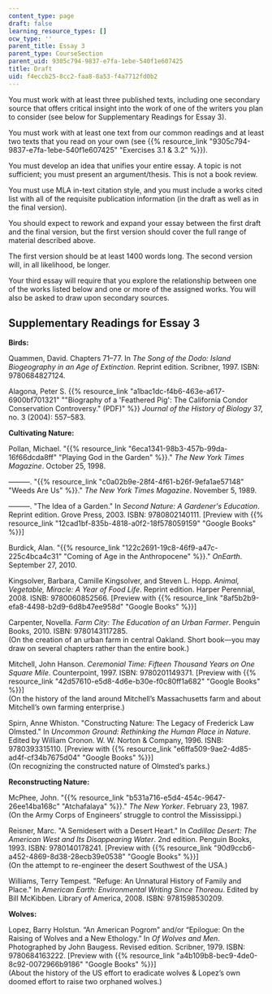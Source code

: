 ```yaml
---
content_type: page
draft: false
learning_resource_types: []
ocw_type: ''
parent_title: Essay 3
parent_type: CourseSection
parent_uid: 9305c794-9837-e7fa-1ebe-540f1e607425
title: Draft
uid: f4eccb25-8cc2-faa8-8a53-f4a7712fd0b2
---
```

You must work with at least three published texts, including one secondary source that offers critical insight into the work of one of the writers you plan to consider (see below for Supplementary Readings for Essay 3).

You must work with at least one text from our common readings and at least two texts that you read on your own (see {{% resource_link "9305c794-9837-e7fa-1ebe-540f1e607425" "Exercises 3.1 & 3.2" %}}).

You must develop an idea that unifies your entire essay. A topic is not sufficient; you must present an argument/thesis. This is not a book review.

You must use MLA in-text citation style, and you must include a works cited list with all of the requisite publication information (in the draft as well as in the final version).

You should expect to rework and expand your essay between the first draft and the final version, but the first version should cover the full range of material described above.

The first version should be at least 1400 words long. The second version will, in all likelihood, be longer.

Your third essay will require that you explore the relationship between one of the works listed below and one or more of the assigned works. You will also be asked to draw upon secondary sources.

## Supplementary Readings for Essay 3

**Birds:**

Quammen, David. Chapters 71–77. In *The Song of the Dodo: Island Biogeography in an Age of Extinction*. Reprint edition. Scribner, 1997. ISBN: 9780684827124.

Alagona, Peter S. {{% resource_link "a1bac1dc-f4b6-463e-a617-6900bf701321" "\"Biography of a 'Feathered Pig': The California Condor Conservation Controversy.\" (PDF)" %}} *Journal of the History of Biology* 37, no. 3 (2004): 557–583.

**Cultivating Nature:**

Pollan, Michael. "{{% resource_link "6eca1341-98b3-457b-99da-16f66dcda8ff" "Playing God in the Garden" %}}." *The New York Times Magazine*. October 25, 1998.

———. "{{% resource_link "c0a02b9e-28f4-4f61-b26f-9efa1ae57148" "Weeds Are Us" %}}." *The New York Times Magazine*. November 5, 1989.

———. "The Idea of a Garden." In *Second Nature: A Gardener's Education*. Reprint edition. Grove Press, 2003. ISBN: 9780802140111. \[Preview with {{% resource_link "12cad1bf-835b-4818-a0f2-18f578059159" "Google Books" %}}\]

Burdick, Alan. "{{% resource_link "122c2691-19c8-46f9-a47c-225c4bca4c31" "Coming of Age in the Anthropocene" %}}." *OnEarth*. September 27, 2010.

Kingsolver, Barbara, Camille Kingsolver, and Steven L. Hopp. *Animal, Vegetable, Miracle: A Year of Food Life*. Reprint edition. Harper Perennial, 2008. ISNB: 9780060852566. \[Preview with {{% resource_link "8af5b2b9-efa8-4498-b2d9-6d8b47ee958d" "Google Books" %}}\]

Carpenter, Novella. *Farm City: The Education of an Urban Farmer*. Penguin Books, 2010. ISBN: 9780143117285.   
(On the creation of an urban farm in central Oakland. Short book—you may draw on several chapters rather than the entire book.)

Mitchell, John Hanson. *Ceremonial Time: Fifteen Thousand Years on One Square Mile*. Counterpoint, 1997. ISBN: 9780201149371. \[Preview with {{% resource_link "42d57610-e5d8-4d6e-b30e-f0c80ff1a682" "Google Books" %}}\]   
(On the history of the land around Mitchell’s Massachusetts farm and about Mitchell’s own farming enterprise.)

Spirn, Anne Whiston. "Constructing Nature: The Legacy of Frederick Law Olmsted." In *Uncommon Ground: Rethinking the Human Place in Nature*. Edited by William Cronon. W. W. Norton & Company, 1996. ISNB: 9780393315110. \[Preview with {{% resource_link "e6ffa509-9ae2-4d85-ad4f-cf34b7675d04" "Google Books" %}}\]   
(On recognizing the constructed nature of Olmsted’s parks.)

**Reconstructing Nature:**

McPhee, John. "{{% resource_link "b531a716-e5d4-454c-9647-26ee14ba168c" "Atchafalaya" %}}." *The New Yorker*. February 23, 1987.   
(On the Army Corps of Engineers’ struggle to control the Mississippi.)

Reisner, Marc. "A Semidesert with a Desert Heart." In *Cadillac Desert: The American West and Its Disappearing Water*. 2nd edition. Penguin Books, 1993. ISBN: 9780140178241. \[Preview with {{% resource_link "90d9ccb6-a452-4869-8d38-28ecb39e0538" "Google Books" %}}\]   
(On the attempt to re-engineer the desert Southwest of the USA.)

Williams, Terry Tempest. "Refuge: An Unnatural History of Family and Place." In *American Earth: Environmental Writing Since Thoreau*. Edited by Bill McKibben. Library of America, 2008. ISBN: 9781598530209.

**Wolves:**

Lopez, Barry Holstun. “An American Pogrom” and/or “Epilogue: On the Raising of Wolves and a New Ethology.” In *Of Wolves and Men*. Photographed by John Baugess. Revised edition. Scribner, 1979. ISBN: 9780684163222. \[Preview with {{% resource_link "a4b109b8-bec9-4de0-8c92-0072966b9186" "Google Books" %}}\]   
(About the history of the US effort to eradicate wolves & Lopez’s own doomed effort to raise two orphaned wolves.)